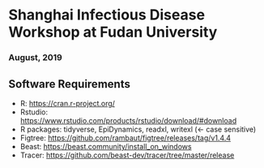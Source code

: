 # Shanghai Infectious Disease Workshop at Fudan University
### August, 2019

## Software Requirements
- R: https://cran.r-project.org/
- Rstudio: https://www.rstudio.com/products/rstudio/download/#download
- R packages: tidyverse, EpiDynamics, readxl, writexl (<- case sensitive)
- Figtree: https://github.com/rambaut/figtree/releases/tag/v1.4.4
- Beast: https://beast.community/install_on_windows
- Tracer: https://github.com/beast-dev/tracer/tree/master/release
